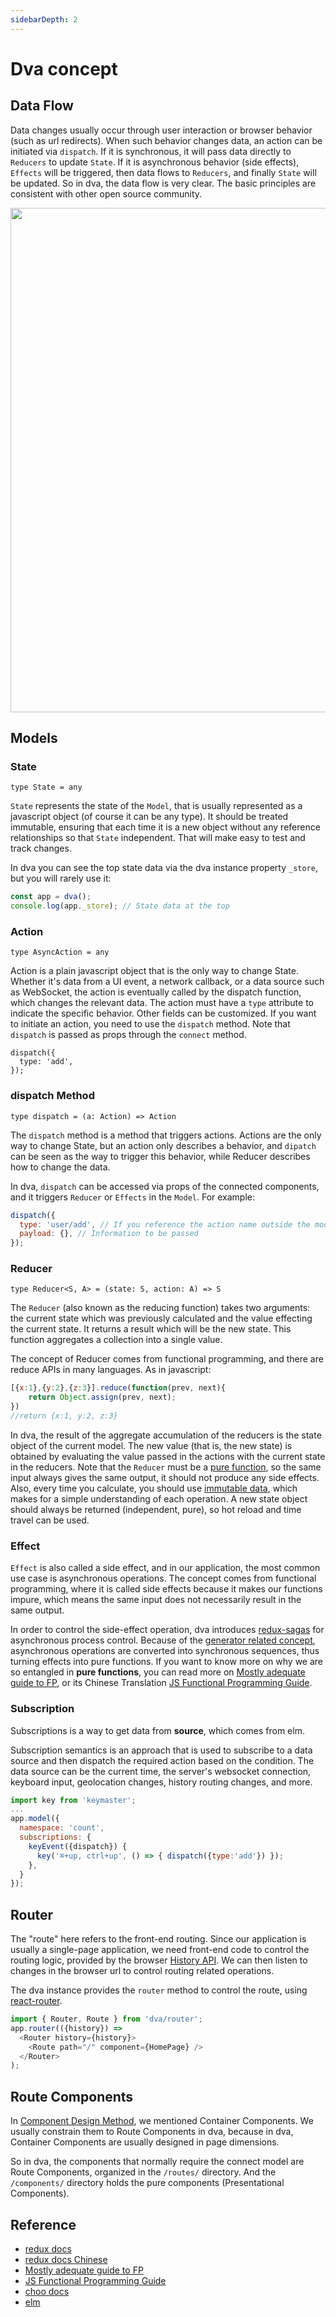 ```yaml
---
sidebarDepth: 2
---
```


# Dva concept

## Data Flow

Data changes usually occur through user interaction or browser behavior (such as url redirects). When such behavior changes data, an action can be initiated via `dispatch`. If it is synchronous,  it will pass data directly to `Reducers` to update `State`. If it is asynchronous behavior (side effects), `Effects` will be triggered, then data flows to `Reducers`, and finally `State` will be updated. So in dva, the data flow is very clear. The basic principles are consistent with other open source community.

<img src="https://zos.alipayobjects.com/rmsportal/PPrerEAKbIoDZYr.png" width="807" />

## Models

### State

`type State = any`

`State` represents the state of the `Model`, that is usually represented as a javascript object (of course it can be any type). It should be treated immutable, ensuring that each time it is a new object without any reference relationships so that `State` independent. That will make easy to test and track changes.

In dva you can see the top state data via the dva instance property `_store`, but you will rarely use it:

```javascript
const app = dva();
console.log(app._store); // State data at the top
```

### Action

`type AsyncAction = any`

Action is a plain javascript object that is the only way to change State. Whether it's data from a UI event, a network callback, or a data source such as WebSocket, the action is eventually called by the dispatch function, which changes the relevant data. The action must have a `type` attribute to indicate the specific behavior. Other fields can be customized. If you want to initiate an action, you need to use the `dispatch` method. Note that `dispatch` is passed as props through the `connect` method.
```
dispatch({
  type: 'add',
});
```

### dispatch Method

`type dispatch = (a: Action) => Action`

The `dispatch` method is a method that triggers actions. Actions are the only way to change State, but an action only describes a behavior, and `dipatch` can be seen as the way to trigger this behavior, while Reducer describes how to change the data.

In dva, `dispatch` can be accessed via props of the connected components, and it triggers `Reducer` or `Effects` in the `Model`. For example:

```javascript
dispatch({
  type: 'user/add', // If you reference the action name outside the model, you will need to add the namespace
  payload: {}, // Information to be passed
});
```

### Reducer

`type Reducer<S, A> = (state: S, action: A) => S`

The `Reducer` (also known as the reducing function) takes two arguments: the current state which was previously calculated and the value effecting the current state. It returns a result which will be the new state. This function aggregates a collection into a single value.

The concept of Reducer comes from functional programming, and there are reduce APIs in many languages. As in javascript:

```javascript
[{x:1},{y:2},{z:3}].reduce(function(prev, next){
    return Object.assign(prev, next);
})
//return {x:1, y:2, z:3}
```

In dva, the result of the aggregate accumulation of the reducers is the state object of the current model. The new value (that is, the new state) is obtained by evaluating the value passed in the actions with the current state in the reducers. Note that the `Reducer` must be a [pure function](https://github.com/MostlyAdequate/mostly-adequate-guide/blob/master/ch3.md), so the same input always gives the same output, it should not produce any side effects. Also, every time you calculate, you should use [immutable data](https://github.com/MostlyAdequate/mostly-adequate-guide/blob/master/ch3.md#reasonable), which makes for a simple understanding of each operation. A new state object should always be returned (independent, pure), so hot reload and time travel can be used.

### Effect

`Effect` is also called a side effect, and in our application, the most common use case is asynchronous operations. The concept comes from functional programming, where it is called side effects because it makes our functions impure, which means the same input does not necessarily result in the same output.

In order to control the side-effect operation, dva introduces [redux-sagas](http://superraytin.github.io/redux-saga-in-chinese) for asynchronous process control. Because of the [generator related concept](http://www.ruanyifeng.com/blog/2015/04/generator.html), asynchronous operations are converted into synchronous sequences, thus turning effects into pure functions. If you want to know more on why we are so entangled in __pure functions__, you can read more on [Mostly adequate guide to FP](https://github.com/MostlyAdequate/mostly-adequate-guide), or its Chinese Translation [JS Functional Programming Guide](https://www.gitbook.com/book/llh911001/mostly-adequate-guide-chinese/details).

### Subscription

Subscriptions is a way to get data from __source__, which comes from elm.

Subscription semantics is an approach that is used to subscribe to a data source and then dispatch the required action based on the condition. The data source can be the current time, the server's websocket connection, keyboard input, geolocation changes, history routing changes, and more.

```javascript
import key from 'keymaster';
...
app.model({
  namespace: 'count',
  subscriptions: {
    keyEvent({dispatch}) {
      key('⌘+up, ctrl+up', () => { dispatch({type:'add'}) });
    },
  }
});
```

## Router

The "route" here refers to the front-end routing. Since our application is usually a single-page application, we need front-end code to control the routing logic, provided by the browser [History API](http://mdn.beonex.com/en/DOM/window.history.html). We can then listen to changes in the browser url to control routing related operations.

The dva instance provides the `router` method to control the route, using [react-router](https://github.com/reactjs/react-router).

```javascript
import { Router, Route } from 'dva/router';
app.router(({history}) =>
  <Router history={history}>
    <Route path="/" component={HomePage} />
  </Router>
);
```

## Route Components

In [Component Design Method](https://github.com/dvajs/dva-docs/blob/master/v1/zh-cn/tutorial/04-%E7%BB%84%E4%BB%B6%E8%AE%BE%E8%AE%A1%E6%96%B9%E6%B3%95.md), we mentioned Container Components. We usually constrain them to Route Components in dva, because in dva, Container Components are usually designed in page dimensions.

So in dva, the components that normally require the connect model are Route Components, organized in the `/routes/` directory. And the `/components/` directory holds the pure components (Presentational Components).

## Reference

- [redux docs](http://redux.js.org/docs/Glossary.html)
- [redux docs Chinese](http://cn.redux.js.org/index.html)
- [Mostly adequate guide to FP](https://github.com/MostlyAdequate/mostly-adequate-guide)
- [JS Functional Programming Guide](https://www.gitbook.com/book/llh911001/mostly-adequate-guide-chinese/details)
- [choo docs](https://github.com/yoshuawuyts/choo)
- [elm](http://elm-lang.org/blog/farewell-to-frp)
